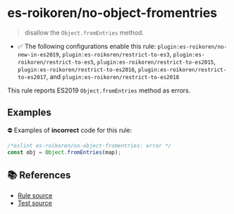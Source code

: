 # es-roikoren/no-object-fromentries
> disallow the `Object.fromEntries` method.

- ✅ The following configurations enable this rule: `plugin:es-roikoren/no-new-in-es2019`, `plugin:es-roikoren/restrict-to-es3`, `plugin:es-roikoren/restrict-to-es5`, `plugin:es-roikoren/restrict-to-es2015`, `plugin:es-roikoren/restrict-to-es2016`, `plugin:es-roikoren/restrict-to-es2017`, and `plugin:es-roikoren/restrict-to-es2018`

This rule reports ES2019 `Object.fromEntries` method as errors.

## Examples

⛔ Examples of **incorrect** code for this rule:

```js
/*eslint es-roikoren/no-object-fromentries: error */
const obj = Object.fromEntries(map);
```

## 📚 References

- [Rule source](https://github.com/roikoren755/eslint-plugin-es/blob/v2.0.3/src/rules/no-object-fromentries.ts)
- [Test source](https://github.com/roikoren755/eslint-plugin-es/blob/v2.0.3/tests/src/rules/no-object-fromentries.ts)
